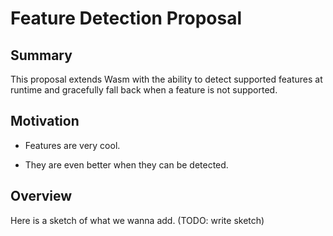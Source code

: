 # Feature Detection Proposal

## Summary

This proposal extends Wasm with the ability to detect supported features at
runtime and gracefully fall back when a feature is not supported.

## Motivation

* Features are very cool.

* They are even better when they can be detected.

## Overview

Here is a sketch of what we wanna add. (TODO: write sketch)
